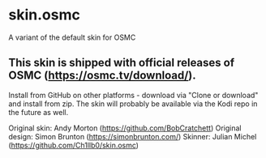 # skin.osmc

A variant of the default skin for OSMC

## This skin is shipped with official releases of OSMC (https://osmc.tv/download/).

Install from GitHub on other platforms - download via "Clone or download" and install from zip. The skin will probably be available via the Kodi repo in the future as well.

Original skin: Andy Morton (https://github.com/BobCratchett)
Original design: Simon Brunton (https://simonbrunton.com/)
Skinner: Julian Michel (https://github.com/Ch1llb0/skin.osmc)
